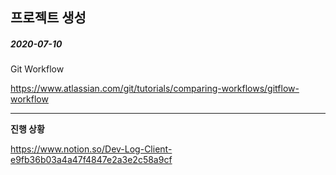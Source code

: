 ## 프로젝트 생성 

##### 2020-07-10



Git Workflow

https://www.atlassian.com/git/tutorials/comparing-workflows/gitflow-workflow

---

**진행 상황**

https://www.notion.so/Dev-Log-Client-e9fb36b03a4a47f4847e2a3e2c58a9cf